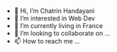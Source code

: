 - 👋 Hi, I’m Chatrin Handayani
- 👀 I’m interested in Web Dev
- 🌱 I’m currently living in France
- 💞️ I’m looking to collaborate on ...
- 📫 How to reach me ...

<!---
Rin0104/Rin0104 is a ✨ special ✨ repository because its `README.md` (this file) appears on your GitHub profile.
You can click the Preview link to take a look at your changes.
--->
